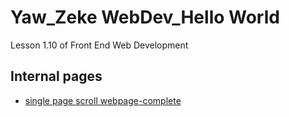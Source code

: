 # Yaw_Zeke WebDev_Hello World

Lesson 1.10 of Front End Web Development 

## Internal pages

- [single page scroll webpage-complete](https://github.com/iYaw/WebDev)
